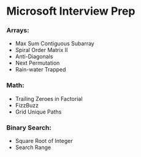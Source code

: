 # Microsoft Interview Prep
<h3> Arrays: </h3>
<ul>
    <li> Max Sum Contiguous Subarray </li>
    <li> Spiral Order Matrix II </li>
    <li> Anti-Diagonals </li>
    <li> Next Permutation </li>
    <li> Rain-water Trapped </li>
</ul>

<h3> Math: </h3>
<ul>
    <li> Trailing Zeroes in Factorial </li>
    <li> FizzBuzz </li>
    <li> Grid Unique Paths </li>
</ul>


<h3> Binary Search: </h3>
<ul>
    <li> Square Root of Integer </li>
    <li> Search Range </li>
</ul>
